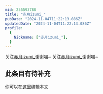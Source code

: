 ```yaml
---
mid: 255593788
title: "赤月izumi_"
pubDate: "2024-11-04T11:22:13.086Z"
updatedDate: "2024-11-04T11:22:13.086Z"
profile:
  {
    Nickname: ["赤月izumi_"],
  }
---
```


关注[赤月izumi_](https://space.bilibili.com/255593788)谢谢喵~ 关注[赤月izumi_](https://space.bilibili.com/255593788)谢谢喵~

## 此条目有待补充
你可以在[这里](https://github.com/Yuhanawa/VTuber.ICU-Content/edit/master/v/赤月izumi_/index.md)编辑本文
